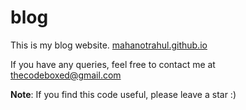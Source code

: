 # blog

This is my blog website. [mahanotrahul.github.io](mahanotrahul.gthub.io)

If you have any queries, feel free to contact me at [thecodeboxed@gmail.com](mailto:thecodeboxed@gmail.com)

**Note**: If you find this code useful, please leave a star :)
